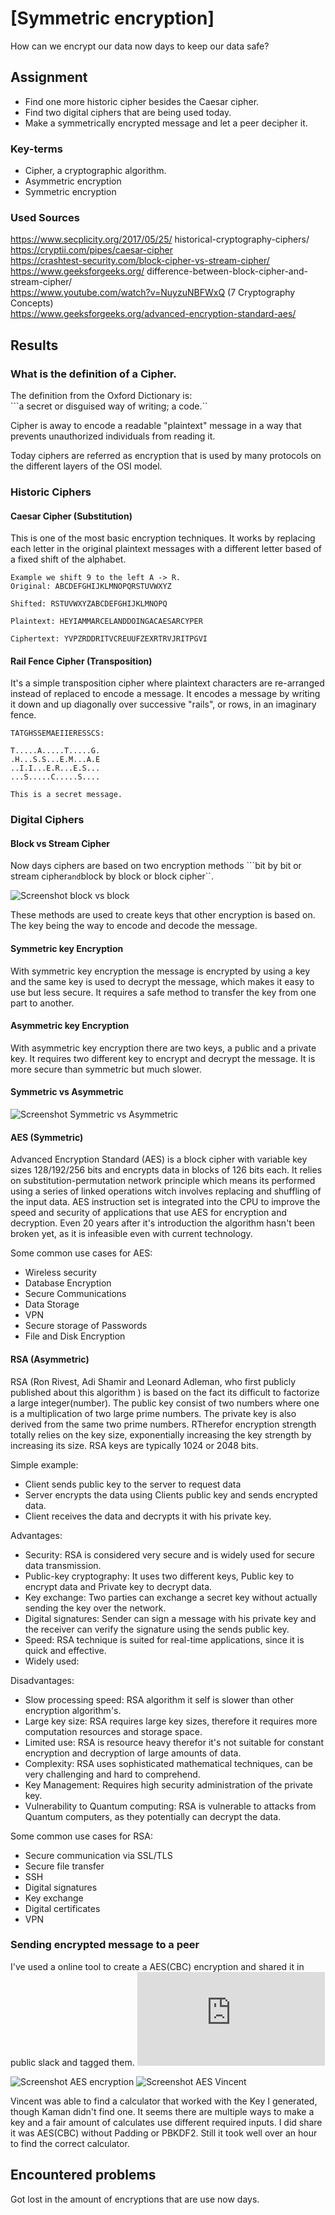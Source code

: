 # [Symmetric encryption]

How can we encrypt our data now days to keep our data safe?



## Assignment

- Find one more historic cipher besides the Caesar cipher.
- Find two digital ciphers that are being used today.
- Make a symmetrically encrypted message and let a peer decipher it. 

### Key-terms

- Cipher, a cryptographic algorithm.  
- Asymmetric encryption  
- Symmetric encryption  


### Used Sources

https://www.secplicity.org/2017/05/25/  historical-cryptography-ciphers/  
https://cryptii.com/pipes/caesar-cipher  
https://crashtest-security.com/block-cipher-vs-stream-cipher/  
https://www.geeksforgeeks.org/  difference-between-block-cipher-and-stream-cipher/  
https://www.youtube.com/watch?v=NuyzuNBFWxQ (7 Cryptography Concepts)  
https://www.geeksforgeeks.org/advanced-encryption-standard-aes/  

## Results

### What is the definition of a Cipher.

The definition from the Oxford Dictionary is:  
```a secret or disguised way of writing; a code.``  

Cipher is away to encode a readable "plaintext" message in a way that prevents unauthorized individuals from reading it. 

Today ciphers are referred as encryption that is used by many protocols on the different layers of the OSI model.

### Historic Ciphers  

#### Caesar Cipher (Substitution)

This is one of the most basic encryption techniques. It works by replacing each letter in the original plaintext messages with a different letter based of a fixed shift of the alphabet.
```
Example we shift 9 to the left A -> R. 
Original: ABCDEFGHIJKLMNOPQRSTUVWXYZ

Shifted: RSTUVWXYZABCDEFGHIJKLMNOPQ

Plaintext: HEYIAMMARCELANDDOINGACAESARCYPER

Ciphertext: YVPZRDDRITVCREUUFZEXRTRVJRITPGVI
```
#### Rail Fence Cipher (Transposition)
It's a simple transposition cipher where plaintext characters are re-arranged instead of replaced to encode a message.
It encodes a message by writing it down and up diagonally over successive "rails", or rows, in an imaginary fence. 
```
TATGHSSEMAEIIERESSCS:  

T.....A.....T.....G.  
.H...S.S...E.M...A.E  
..I.I...E.R...E.S...  
...S.....C.....S....  

This is a secret message.
```
### Digital Ciphers
#### Block vs Stream Cipher
Now days ciphers are based on two encryption  methods ```bit by bit or stream cipher`` and ``block by block or block cipher``.

![Screenshot block vs block](../00_includes/SEC-01/cipher_table_block_stream.jpg)

These methods are used to create keys that other encryption is based on. The key being the way to encode and decode the message. 

#### Symmetric key Encryption
With symmetric key encryption the message is encrypted by using a key and the same key is used to decrypt the message, which makes it easy to use but less secure. It requires a safe method to transfer the key from one part to another. 

#### Asymmetric key Encryption
With asymmetric key encryption there are two keys, a public and a private key. It requires two different key to encrypt and decrypt the message. It is more secure than symmetric but much slower. 

#### Symmetric vs Asymmetric 
![Screenshot Symmetric vs Asymmetric](../00_includes/SEC-01/cipher_table_symmetric_asymmetric.jpg)

#### AES (Symmetric)
Advanced Encryption Standard (AES) is a block cipher with variable key sizes 128/192/256 bits and encrypts data in blocks of 126 bits each. It relies on substitution-permutation network principle which means its performed using a series of linked operations witch involves replacing and shuffling of the input data. AES instruction set is integrated into the CPU to improve the speed and security of applications that use AES for encryption and decryption. Even 20 years after it's introduction the algorithm hasn't been broken yet, as it is infeasible even with current technology.

Some common use cases for AES:
- Wireless security
- Database Encryption
- Secure Communications
- Data Storage
- VPN
- Secure storage of Passwords
- File and Disk Encryption

#### RSA (Asymmetric)
RSA (Ron Rivest, Adi Shamir and Leonard Adleman, who first publicly published about this algorithm ) is based on the fact its difficult to factorize a large integer(number). The public key consist of two numbers where one is a multiplication of two large prime numbers. The private key is also derived from the same two prime numbers. RTherefor encryption strength totally relies on the key size, exponentially increasing the key strength by increasing its size. RSA keys are typically 1024 or 2048 bits.

Simple example:
- Client sends public key to the server to request data
- Server encrypts the data using Clients public key and sends encrypted data.
- Client receives the data and decrypts it with his private key. 

Advantages:
- Security: RSA is considered very secure and is widely used for secure data transmission.
- Public-key cryptography: It uses two different keys, Public key to encrypt data and Private key to decrypt data.
- Key exchange: Two parties can exchange a secret key without actually sending the key over the network. 
- Digital signatures: Sender can sign a message with his private key and the receiver can verify the signature using the sends public key. 
- Speed: RSA technique is suited for real-time applications, since it is quick and effective.
- Widely used: 

Disadvantages:
- Slow processing speed: RSA algorithm it self is slower than other encryption algorithm's.
- Large key size: RSA requires large key sizes, therefore it requires more computation resources and storage space.
- Limited use: RSA is resource heavy therefor it's not suitable for constant encryption and decryption of large amounts of data.
- Complexity: RSA uses sophisticated mathematical techniques, can be very challenging and hard to comprehend.
- Key Management: Requires high security administration of the private key.
- Vulnerability to Quantum computing: RSA is vulnerable to attacks from Quantum computers, as they potentially can decrypt the data.

Some common use cases for RSA:
- Secure communication via SSL/TLS
- Secure file transfer
- SSH 
- Digital signatures
- Key exchange
- Digital certificates
- VPN

### Sending encrypted message to a peer
I've used a online tool to create a AES(CBC) encryption and shared it in public slack and tagged them. ![The Tool](https://www.aesencryptiononline.com/2022/03/aes-encryption-function-ontools.html)

![Screenshot AES encryption](../00_includes/SEC-01/my_AED_CBC.jpg)
![Screenshot AES Vincent](../00_includes/SEC-01/my_AED_vin.jpg)

Vincent was able to find a calculator that worked with the Key I generated, though Kaman didn't find one. It seems there are multiple ways to make a key and a fair amount of calculates use different required inputs. I did share it was AES(CBC) without Padding or PBKDF2. Still it took well over an hour to find the correct calculator.


## Encountered problems
Got lost in the amount of encryptions that are use now days. 

